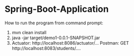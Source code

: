 # Spring-Boot-Application

How to run the program from command prompt:
1) mvn clean install
2) java -jar target/demo1-0.0.1-SNAPSHOT.jar
3) Actuator: http://localhost:8086/actuator/...
   Postman: GET  http://localhost:8083/students/....
   
